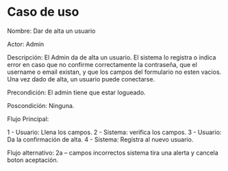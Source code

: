 # Caso de uso

Nombre: Dar de alta un usuario

Actor: Admin

Descripción: El Admin da de alta un usuario. El sistema lo registra o indica error en caso que no confirme correctamente la contraseña, que el username o email existan, y que los campos del formulario no esten vacios. Una vez dado de alta, un usuario puede conectarse.

Precondición: El admin tiene que estar logueado.

Poscondición: Ninguna.

Flujo Principal:

1 - Usuario: Llena los campos.
2 - Sistema: verifica los campos.
3 - Usuario: Da la confirmación de alta.
4 - Sistema: Registra al nuevo usuario.

Flujo alternativo: 2a – campos incorrectos sistema tira una alerta y cancela boton aceptación.

